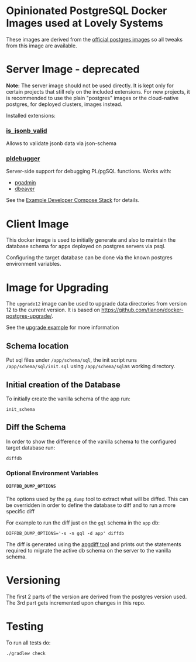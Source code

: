 # Opinionated PostgreSQL Docker Images used at Lovely Systems

These images are derived from the [official postgres images](https://hub.docker.com/_/postgres) so
all tweaks from this image are available.

# Server Image - deprecated

**Note:** The server image should not be used directly. It is kept only for certain projects that still rely on the included extensions. For new projects, it is recommended to use the plain "postgres" images or the cloud-native postgres, for deployed clusters, images instead.

Installed extensions:

### [is_jsonb_valid](https://github.com/furstenheim/is_jsonb_valid)

Allows to validate jsonb data via json-schema

### [pldebugger](https://git.postgresql.org/gitweb/?p=pldebugger.git;a=tree)

Server-side support for debugging PL/pgSQL functions. Works with:

- [pgadmin](https://www.pgadmin.org/docs/pgadmin4/development/debugger.html)
- [dbeaver](https://github.com/dbeaver/dbeaver/wiki/PGDebugger#how-to-start-debug-with-local-breakpoint)

See the [Example Developer Compose Stack](./examples/pg_devsetup/docker-compose.yml) for details.

# Client Image

This docker image is used to initially generate and also to maintain the database schema for apps
deployed on postgres servers via psql.

Configuring the target database can be done via the known postgres environment variables.

# Image for Upgrading

The `upgrade12` image can be used to upgrade data directories from version 12 to the current version.
It is based on https://github.com/tianon/docker-postgres-upgrade/.

See the [upgrade example](./examples/upgrading) for more information

## Schema location

Put sql files under `/app/schema/sql`, the init script runs `/app/schema/sql/init.sql`
using `/app/schema/sql`as working directory.

## Initial creation of the Database

To initially create the vanilla schema of the app run:

```shell
init_schema
```

## Diff the Schema

In order to show the difference of the vanilla schema to the configured target database run:

```shell
diffdb
```

### Optional Environment Variables

#### `DIFFDB_DUMP_OPTIONS`

The options used by the `pg_dump` tool to extract what will be diffed. This can be overridden in
order to define the database to diff and to run a more specific diff

For example to run the diff just on the `gql` schema in the `app` db:

```shell
DIFFDB_DUMP_OPTIONS='-s -n gql -d app' diffdb
```

The diff is generated using the [apgdiff tool](https://github.com/lovelysystems/apgdiff) and prints
out the statements required to migrate the active db schema on the server to the vanilla schema.

# Versioning

The first 2 parts of the version are derived from the postgres version used. The 3rd part gets
incremented upon changes in this repo.

# Testing

To run all tests do:

```shell
./gradlew check
```
